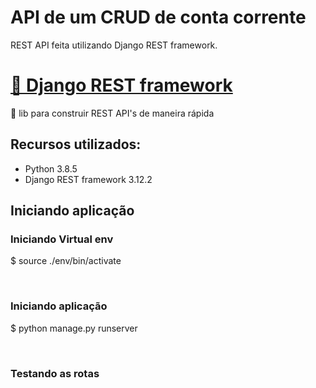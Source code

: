 # API de um CRUD de conta corrente


<p>REST API feita utilizando Django REST framework.</p>

<h1>
    <a href="https://www.django-rest-framework.org/">🔗 Django REST framework</a>
</h1>
<p >🚀 lib para construir REST API's de maneira rápida</p>

<h2>Recursos utilizados:</h2>
  <ul>
    <li>Python 3.8.5</li>
    <li>Django REST framework 3.12.2</li>
  </ul>
<h2>Iniciando aplicação</h2>

<h3>Iniciando Virtual env</h3>
<p>$ source ./env/bin/activate </p>

<br>

<h3>Iniciando aplicação</h3>
<p>$ python manage.py runserver</p>

<br>

<h3>Testando as rotas</h3>
